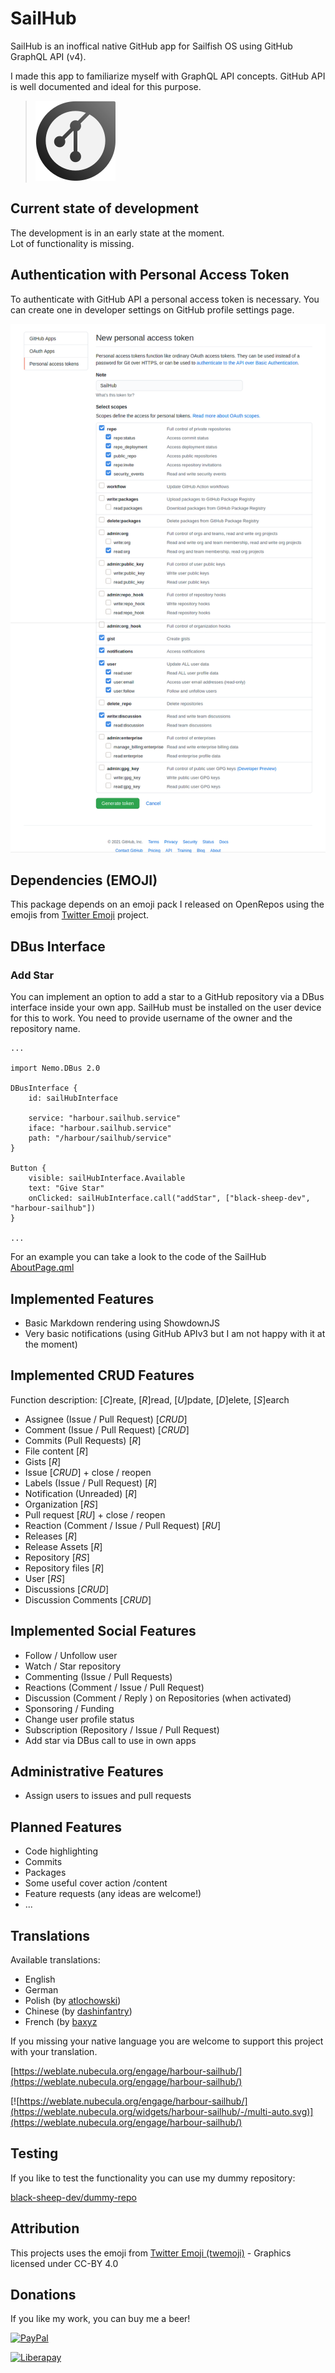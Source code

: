 # SailHub
SailHub is an inoffical native GitHub app for Sailfish OS using GitHub GraphQL API (v4).

I made this app to familiarize myself with GraphQL API concepts. GitHub API is well documented and ideal for this purpose.

>![](icons/128x128/harbour-sailhub.png)

## Current state of development

The development is in an early state at the moment.  
Lot of functionality is missing.

## Authentication with Personal Access Token
To authenticate with GitHub API a personal access token is necessary. You can create one in developer settings on GitHub profile settings page.

![](doc/images/github_personal_access_token.png)

## Dependencies (EMOJI)
This package depends on an emoji pack I released on OpenRepos using the emojis from [Twitter Emoji](https://twemoji.twitter.com/) project.

## DBus Interface
### Add Star
You can implement an option to add a star to a GitHub repository via a DBus interface inside your own app. SailHub must be installed on the user device for this to work. You need to provide username of the owner and the repository name.

```
...

import Nemo.DBus 2.0

DBusInterface {
    id: sailHubInterface

    service: "harbour.sailhub.service"
    iface: "harbour.sailhub.service"
    path: "/harbour/sailhub/service"
}

Button {
	visible: sailHubInterface.Available
    text: "Give Star"
    onClicked: sailHubInterface.call("addStar", ["black-sheep-dev", "harbour-sailhub"])
}

...

```
For an example you can take a look to the code of the SailHub [AboutPage.qml](https://github.com/black-sheep-dev/harbour-sailhub/blob/main/qml/pages/AboutPage.qml)

## Implemented Features
- Basic Markdown rendering using ShowdownJS
- Very basic notifications (using GitHub APIv3 but I am not happy with it at the moment)

## Implemented CRUD Features
Function description: [*C*]reate, [*R*]read, [*U*]pdate, [*D*]elete, [*S*]earch

- Assignee (Issue / Pull Request) [*CRUD*]
- Comment (Issue / Pull Request) [*CRUD*]
- Commits (Pull Requests) [*R*]
- File content [*R*]
- Gists [*R*]
- Issue [*CRUD*] + close / reopen
- Labels (Issue / Pull Request) [*R*]
- Notification (Unreaded) [*R*]
- Organization [*RS*]
- Pull request [*RU*] + close / reopen
- Reaction (Comment / Issue / Pull Request) [*RU*]
- Releases [*R*]
- Release Assets [*R*]
- Repository [*RS*]
- Repository files [*R*]
- User [*RS*]
- Discussions [*CRUD*]
- Discussion Comments [*CRUD*]

## Implemented Social Features

- Follow / Unfollow user
- Watch / Star repository
- Commenting (Issue / Pull Requests)
- Reactions (Comment / Issue / Pull Request)
- Discussion (Comment / Reply ) on Repositories (when activated)
- Sponsoring / Funding
- Change user profile status
- Subscription (Repository / Issue / Pull Request)
- Add star via DBus call to use in own apps

## Administrative Features

- Assign users to issues and pull requests

## Planned Features
- Code highlighting
- Commits
- Packages
- Some useful cover action /content
- Feature requests (any ideas are welcome!)
- ...

## Translations
Available translations:

- English
- German
- Polish (by [atlochowski](https://github.com/atlochowski))
- Chinese (by [dashinfantry](https://github.com/dashinfantry))
- French (by [baxyz](https://github.com/baxyz)
  
If you missing your native language you are welcome to support this project with your translation.

[https://weblate.nubecula.org/engage/harbour-sailhub/](https://weblate.nubecula.org/engage/harbour-sailhub/)

[![https://weblate.nubecula.org/engage/harbour-sailhub/](https://weblate.nubecula.org/widgets/harbour-sailhub/-/multi-auto.svg)](https://weblate.nubecula.org/engage/harbour-sailhub/)

## Testing
If you like to test the functionality you can use my dummy repository:

[black-sheep-dev/dummy-repo](https://github.com/black-sheep-dev/dummy-repo)

## Attribution
This projects uses the emoji from [Twitter Emoji (twemoji)](https://twemoji.twitter.com/) - Graphics licensed under CC-BY 4.0

## Donations

If you like my work, you can buy me a beer! 

[![PayPal](https://www.paypalobjects.com/en_US/i/btn/btn_donate_LG.gif) ](https://www.paypal.com/paypalme/nubecula/1)

[![Liberapay](https://liberapay.com/assets/widgets/donate.svg)](https://liberapay.com/black-sheep-dev/donate)